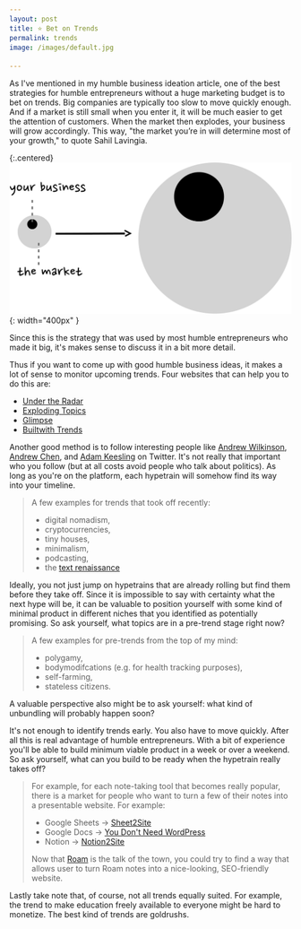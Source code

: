 ```yaml
---
layout: post
title: ⭐️ Bet on Trends
permalink: trends
image: /images/default.jpg

---
```



As I've mentioned in my humble business ideation article, one of the best strategies for humble entrepreneurs without a huge marketing budget is to bet on trends. Big companies are typically too slow to move quickly enough. And if a market is still small when you enter it, it will be much easier to get the attention of customers. When the market then explodes, your business will grow accordingly. This way, "the market you’re in will determine most of your growth," to quote Sahil Lavingia.

{:.centered}
![](/images/marketgrowth.svg){: width="400px" }

Since this is the strategy that was used by most humble entrepreneurs who made it big, it's makes sense to discuss it in a bit more detail. 

Thus if you want to come up with good humble business ideas, it makes a lot of sense to monitor upcoming trends. Four websites that can help you to do this are:

- [Under the Radar](https://undertheradar.io/)
- [Exploding Topics](https://explodingtopics.com/)
- [Glimpse](https://meetglimpse.com/)
- [Builtwith Trends](https://trends.builtwith.com/)

Another good method is to follow interesting people like [Andrew Wilkinson](https://twitter.com/awilkinson), [Andrew Chen](https://twitter.com/andrewchen), and [Adam Keesling](@adam_keesling) on Twitter. It's not really that important who you follow (but at all costs avoid people who talk about politics). As long as you're on the platform, each hypetrain will somehow find its way into your timeline.


>A few examples for trends that took off recently: 
>
>- digital nomadism,
>- cryptocurrencies,
>- tiny houses,
>- minimalism,
>- podcasting,
>- the [text renaissance](https://www.ribbonfarm.com/2020/02/24/a-text-renaissance/)

Ideally, you not just jump on hypetrains that are already rolling but find them before they take off. Since it is impossible to say with certainty what the next hype will be, it can be valuable to position yourself with some kind of minimal product in different niches that you identified as potentially promising. So ask yourself, what topics are in a pre-trend stage right now? 

>A few examples for pre-trends from the top of my mind:
>
>- polygamy,
>- bodymodifcations (e.g. for health tracking purposes),
>- self-farming,
>- stateless citizens.

A valuable perspective also might be to ask yourself: what kind of unbundling will probably happen soon?

It's not enough to identify trends early. You also have to move quickly. After all this is real advantage of humble entrepreneurs.  With a bit of experience you'll be able to build minimum viable product in a week or over a weekend. So ask yourself, what can you build to be ready when the hypetrain really takes off? 

>For example, for each note-taking tool that becomes really popular, there is a market for people who want to turn a few of their notes into a presentable website. For example:
>
>- Google Sheets → [Sheet2Site](https://www.sheet2site.com/)
>- Google Docs → [You Don't Need WordPress](https://youdontneedwp.com/)
>- Notion → [Notion2Site](https://notion2site.com/)
>
>Now that [Roam](https://roamresearch.com/) is the talk of the town, you could try to find a way that allows user to turn Roam notes into a nice-looking, SEO-friendly website. 

Lastly take note that, of course, not all trends equally suited. For example, the trend to make education freely available to everyone might be hard to monetize. The best kind of trends are goldrushs.
